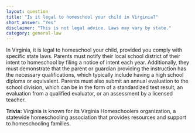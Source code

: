 ```yaml
---
layout: question
title: "Is it legal to homeschool your child in Virginia?"
short_answer: "Yes"
disclaimer: "This is not legal advice. Laws may vary by state."
category: general-law
---
```

In Virginia, it is legal to homeschool your child, provided you comply with specific state laws. Parents must notify their local school district of their intent to homeschool by filing a notice of intent each year. Additionally, they must demonstrate that the parent or guardian providing the instruction has the necessary qualifications, which typically include having a high school diploma or equivalent. Parents must also submit an annual evaluation to the school division, which can be in the form of a standardized test result, an evaluation from a qualified evaluator, or an assessment by a licensed teacher.

**Trivia:** Virginia is known for its Virginia Homeschoolers organization, a statewide homeschooling association that provides resources and support to homeschooling families.
